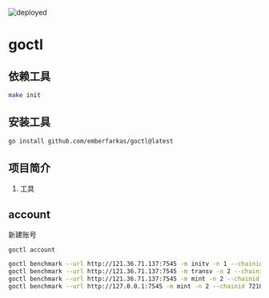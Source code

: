 ![deployed](https://github.com/emberfarkas/goctl/actions/workflows/go.yml/badge.svg)

# goctl

## 依赖工具

``` bash
make init
```

## 安装工具

``` bash
go install github.com/emberfarkas/goctl@latest
```

## 项目简介

1. 工具

## account

新建账号

```
goctl account
```

``` bash
goctl benchmark --url http://121.36.71.137:7545 -m initv -n 1 --chainid 7210
goctl benchmark --url http://121.36.71.137:7545 -m transv -n 2 --chainid 7210
goctl benchmark --url http://121.36.71.137:7545 -m mint -n 2 --chainid 7210 -x 0x2120f7b46af6b14edcb2ba6d42fe1e26cbbadd03
goctl benchmark --url http://127.0.0.1:7545 -m mint -n 2 --chainid 7210 -x 0x2120f7b46af6b14edcb2ba6d42fe1e26cbbadd03
```